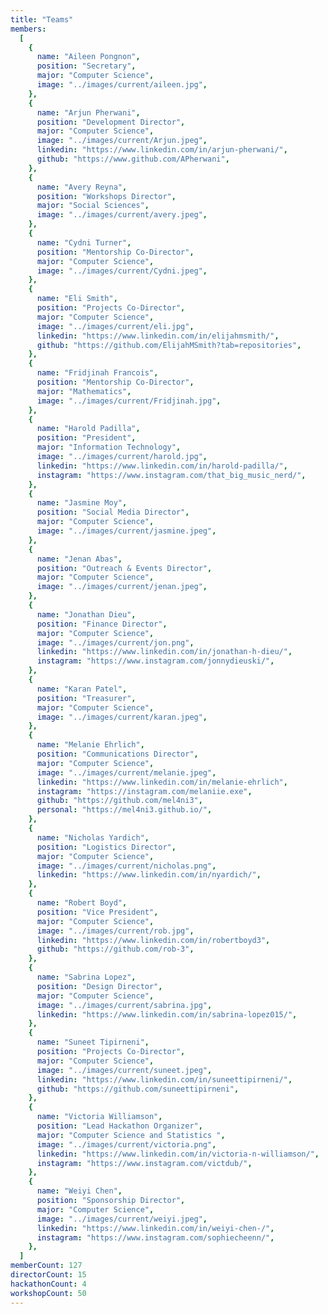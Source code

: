 ```yaml
---
title: "Teams"
members:
  [
    {
      name: "Aileen Pongnon",
      position: "Secretary",
      major: "Computer Science",
      image: "../images/current/aileen.jpg",
    },
    {
      name: "Arjun Pherwani",
      position: "Development Director",
      major: "Computer Science",
      image: "../images/current/Arjun.jpeg",
      linkedin: "https://www.linkedin.com/in/arjun-pherwani/",
      github: "https://www.github.com/APherwani",
    },
    {
      name: "Avery Reyna",
      position: "Workshops Director",
      major: "Social Sciences",
      image: "../images/current/avery.jpeg",
    },
    {
      name: "Cydni Turner",
      position: "Mentorship Co-Director",
      major: "Computer Science",
      image: "../images/current/Cydni.jpeg",
    },
    {
      name: "Eli Smith",
      position: "Projects Co-Director",
      major: "Computer Science",
      image: "../images/current/eli.jpg",
      linkedin: "https://www.linkedin.com/in/elijahmsmith/",
      github: "https://github.com/ElijahMSmith?tab=repositories",
    },
    {
      name: "Fridjinah Francois",
      position: "Mentorship Co-Director",
      major: "Mathematics",
      image: "../images/current/Fridjinah.jpg",
    },
    {
      name: "Harold Padilla",
      position: "President",
      major: "Information Technology",
      image: "../images/current/harold.jpg",
      linkedin: "https://www.linkedin.com/in/harold-padilla/",
      instagram: "https://www.instagram.com/that_big_music_nerd/",
    },
    {
      name: "Jasmine Moy",
      position: "Social Media Director",
      major: "Computer Science",
      image: "../images/current/jasmine.jpeg",
    },
    {
      name: "Jenan Abas",
      position: "Outreach & Events Director",
      major: "Computer Science",
      image: "../images/current/jenan.jpeg",
    },
    {
      name: "Jonathan Dieu",
      position: "Finance Director",
      major: "Computer Science",
      image: "../images/current/jon.png",
      linkedin: "https://www.linkedin.com/in/jonathan-h-dieu/",
      instagram: "https://www.instagram.com/jonnydieuski/",
    },
    {
      name: "Karan Patel",
      position: "Treasurer",
      major: "Computer Science",
      image: "../images/current/karan.jpeg",
    },
    {
      name: "Melanie Ehrlich",
      position: "Communications Director",
      major: "Computer Science",
      image: "../images/current/melanie.jpeg",
      linkedin: "https://www.linkedin.com/in/melanie-ehrlich",
      instagram: "https://instagram.com/melaniie.exe",
      github: "https://github.com/mel4ni3",
      personal: "https://mel4ni3.github.io/",
    },
    {
      name: "Nicholas Yardich",
      position: "Logistics Director",
      major: "Computer Science",
      image: "../images/current/nicholas.png",
      linkedin: "https://www.linkedin.com/in/nyardich/",
    },
    {
      name: "Robert Boyd",
      position: "Vice President",
      major: "Computer Science",
      image: "../images/current/rob.jpg",
      linkedin: "https://www.linkedin.com/in/robertboyd3",
      github: "https://github.com/rob-3",
    },
    {
      name: "Sabrina Lopez",
      position: "Design Director",
      major: "Computer Science",
      image: "../images/current/sabrina.jpg",
      linkedin: "https://www.linkedin.com/in/sabrina-lopez015/",
    },
    {
      name: "Suneet Tipirneni",
      position: "Projects Co-Director",
      major: "Computer Science",
      image: "../images/current/suneet.jpeg",
      linkedin: "https://www.linkedin.com/in/suneettipirneni/",
      github: "https://github.com/suneettipirneni",
    },
    {
      name: "Victoria Williamson",
      position: "Lead Hackathon Organizer",
      major: "Computer Science and Statistics ",
      image: "../images/current/victoria.png",
      linkedin: "https://www.linkedin.com/in/victoria-n-williamson/",
      instagram: "https://www.instagram.com/victdub/",
    },
    {
      name: "Weiyi Chen",
      position: "Sponsorship Director",
      major: "Computer Science",
      image: "../images/current/weiyi.jpeg",
      linkedin: "https://www.linkedin.com/in/weiyi-chen-/",
      instagram: "https://www.instagram.com/sophiecheenn/",
    },
  ]
memberCount: 127
directorCount: 15
hackathonCount: 4
workshopCount: 50
---
```

